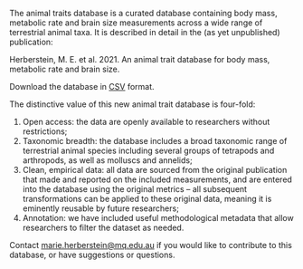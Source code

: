 The animal traits database is a curated database containing body mass, metabolic rate and brain size measurements across a wide range of terrestrial animal taxa. It is described in detail in the (as yet unpublished) publication:

Herberstein, M. E. et al. 2021. An animal trait database for body mass, metabolic rate and brain size. 

Download the database in [CSV](observations.csv) format.

The distinctive value of this new animal trait database is four-fold: 
1. Open access: the data are openly available to researchers without restrictions; 
1. Taxonomic breadth: the database includes a broad taxonomic range of terrestrial animal species including several groups of tetrapods and arthropods, as well as molluscs and annelids; 
1. Clean, empirical data: all data are sourced from the original publication that made and reported on the included measurements, and are entered into the database using the original metrics – all subsequent transformations can be applied to these original data, meaning it is eminently reusable by future researchers; 
1. Annotation: we have included useful methodological metadata that allow researchers to filter the dataset as needed.

Contact marie.herberstein@mq.edu.au if you would like to contribute to this database, or have suggestions or questions.
